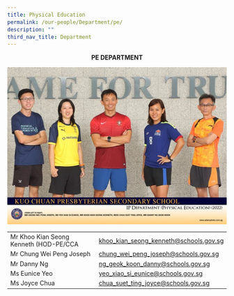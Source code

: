```yaml
---
title: Physical Education
permalink: /our-people/Department/pe/
description: ""
third_nav_title: Department
---
```

**<center>PE DEPARTMENT</center>**

![](/images/Our%20People/Departments/pe.jpg)

<table>
	
<tbody><tr>
<td>Mr Khoo Kian Seong Kenneth (HOD-PE/CCA</td>
<td>
<a href="mailto:khoo_kian_seong_kenneth@schools.gov.sg">khoo_kian_seong_kenneth@schools.gov.sg</a></td></tr>
	
<tr>
<td>Mr Chung Wei Peng Joseph</td>
 <td><a href="mailto:chung_wei_peng_joseph@schools.gov.sg">chung_wei_peng_joseph@schools.gov.sg</a></td></tr>

<tr>
<td>Mr Danny Ng</td>
 <td><a href="mailto:ng_geok_koon_danny@schools.gov.sg">ng_geok_koon_danny@schools.gov.sg</a></td></tr>

<tr>
<td>Ms Eunice Yeo</td>
<td><a href="mailto:yeo_xiao_si_eunice@schools.gov.sg">yeo_xiao_si_eunice@schools.gov.sg</a></td></tr>
	
<tr>
<td>Ms Joyce Chua</td>
<td><a href="mailto:chua_suet_ting_joyce@schools.gov.sg">chua_suet_ting_joyce@schools.gov.sg</a></td></tr>
 
</tbody></table>